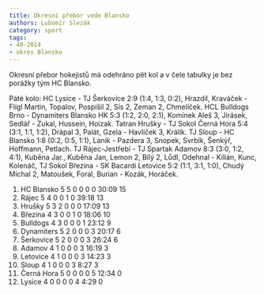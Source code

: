```yaml
---
title: Okresní přebor vede Blansko
authors: Lubomír Slezák
category: sport
tags: 
- 48-2014
- okres Blansko
---
```

Okresní přebor hokejistů má odehráno pět kol a v čele tabulky je bez porážky tým HC Blansko.
	
Páté kolo: HC Lysice - TJ Šerkovice 2:9 (1:4, 1:3, 0:2), Hrazdil, Kraváček - Flígl Martin, Topalov, Pospíšil 2, Sís 2, Zeman 2, Chmelíček. HCL Bulldogs Brno - Dynamiters Blansko HK 5:3 (1:2, 2:0, 2:1), Komínek Aleš 3, Jirásek, Sedlář - Zukal, Hussein, Hoizak. Tatran Hrušky - TJ Sokol Černá Hora 5:4 (3:1, 1:1, 1:2), Drápal 3, Palát, Gzela - Havlíček 3, Králík. TJ Sloup - HC Blansko 1:8 (0:2, 0:5, 1:1), Laník - Pazdera 3, Snopek, Svrbík, Šenkýř, Hoffmann, Petlach. TJ Rájec-Jestřebí - TJ Spartak Adamov 8:3 (3:0, 1:2, 4:1), Kuběna Jar., Kuběna Jan, Lemon 2, Bílý 2, Lůdl, Odehnal - Kilián, Kunc, Kolenáč, TJ Sokol Březina - SK Bacardi Letovice 5:2 (1:1, 3:1, 1:0), Chudý Michal 2, Matoušek, Foral, Burian - Kozák, Horáček.

1. HC Blansko 	5 5 0 0 0 0 	30:09 	15
2. Rájec 	5 4 0 0 1 0 	39:18 	13
3. Hrušky 	5 3 2 0 0 0 	17:09 	13
4. Březina 	4 3 0 0 1 0 	18:06 	10
5. Bulldogs 	4 3 0 0 0 1 	23:12 	9
6. Dynamiters 	5 2 0 0 0 3 	20:17 	6
7. Šerkovice 	5 2 0 0 0 3 	26:24 	6
8. Adamov 	4 1 0 0 0 3 	16:19 	3
9. Letovice 	4 1 0 0 0 3 	14:23 	3
10. Sloup 	4 1 0 0 0 3 	8:27 	3
11. Černá Hora 	5 0 0 0 0 5 	12:34 	0
12. Lysice 	4 0 0 0 0 4 	4:29 	0 


